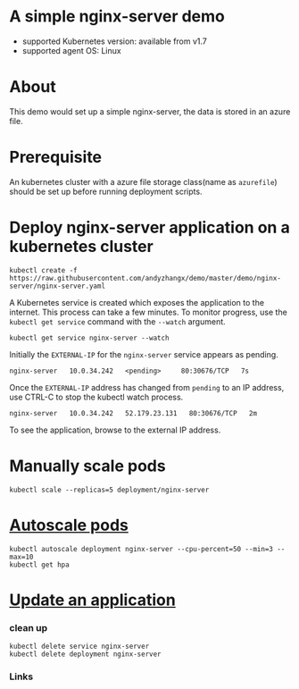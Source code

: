 # A simple nginx-server demo
 - supported Kubernetes version: available from v1.7
 - supported agent OS: Linux 

# About
This demo would set up a simple nginx-server, the data is stored in an azure file.

# Prerequisite
An kubernetes cluster with a azure file storage class(name as `azurefile`) should be set up before running deployment scripts.

# Deploy nginx-server application on a kubernetes cluster
```
kubectl create -f https://raw.githubusercontent.com/andyzhangx/demo/master/demo/nginx-server/nginx-server.yaml
```

A Kubernetes service is created which exposes the application to the internet. This process can take a few minutes.
To monitor progress, use the `kubectl get service` command with the `--watch` argument.
```
kubectl get service nginx-server --watch
```
Initially the `EXTERNAL-IP` for the `nginx-server` service appears as pending.

```
nginx-server   10.0.34.242   <pending>     80:30676/TCP   7s
```

Once the `EXTERNAL-IP` address has changed from `pending` to an IP address, use CTRL-C to stop the kubectl watch process.

```
nginx-server   10.0.34.242   52.179.23.131   80:30676/TCP   2m
```

To see the application, browse to the external IP address.

# Manually scale pods
```
kubectl scale --replicas=5 deployment/nginx-server
```

# [Autoscale pods](https://docs.microsoft.com/en-us/azure/aks/tutorial-kubernetes-scale#autoscale-pods)
```
kubectl autoscale deployment nginx-server --cpu-percent=50 --min=3 --max=10
kubectl get hpa
```

# [Update an application](https://docs.microsoft.com/en-us/azure/aks/tutorial-kubernetes-app-update)

### clean up
```
kubectl delete service nginx-server
kubectl delete deployment nginx-server
```

### Links


